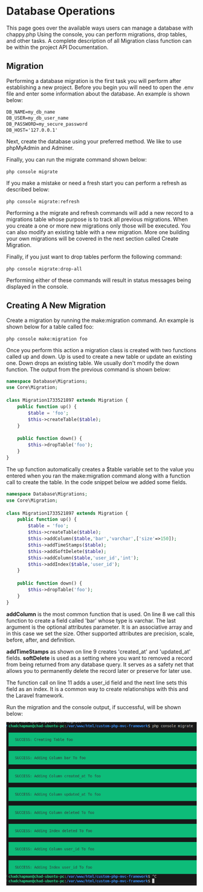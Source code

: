# Database Operations
This page goes over the available ways users can manage a database with chappy.php Using the console, you can perform migrations, drop tables, and other tasks. A complete description of all Migration class function can be within the project API Documentation.

## Migration
Performing a database migration is the first task you will perform after establishing a new project. Before you begin you will need to open the .env file and enter some information about the database. An example is shown below:

```
DB_NAME=my_db_name
DB_USER=my_db_user_name
DB_PASSWORD=my_secure_password
DB_HOST='127.0.0.1'
```

Next, create the database using your preferred method.  We like to use phpMyAdmin and Adminer.

Finally, you can run the migrate command shown below:

```php console migrate```

If you make a mistake or need a fresh start you can perform a refresh as described below:

```php console migrate:refresh```

Performing a the migrate and refresh commands will add a new record to a migrations table whose purpose is to track all previous migrations. When you create a one or more new migrations only those will be executed. You can also modify an existing table with a new migration. More one building your own migrations will be covered in the next section called Create Migration.

Finally, if you just want to drop tables perform the following command:

```php console migrate:drop-all```

Performing either of these commands will result in status messages being displayed in the console.

## Creating A New Migration
Create a migration by running the make:migration command. An example is shown below for a table called foo:

```php console make:migration foo```

Once you perform this action a migration class is created with two functions called up and down. Up is used to create a new table or update an existing one. Down drops an existing table. We usually don't modify the down function. The output from the previous command is shown below:

```php
namespace Database\Migrations;
use Core\Migration;

class Migration1733521897 extends Migration {
    public function up() {
        $table = 'foo';
        $this->createTable($table);
    }

    public function down() {
        $this->dropTable('foo');
    }
}
```

The up function automatically creates a $table variable set to the value you entered when you ran the make:migration command along with a function call to create the table. In the code snippet below we added some fields.

```php
namespace Database\Migrations;
use Core\Migration;

class Migration1733521897 extends Migration {
    public function up() {
        $table = 'foo';
        $this->createTable($table);
        $this->addColumn($table,'bar','varchar',['size'=>150]);
        $this->addTimeStamps($table);
        $this->addSoftDelete($table);
        $this->addColumn($table,'user_id','int');
        $this->addIndex($table,'user_id');
    }

    public function down() {
        $this->dropTable('foo');
    }
}
```

**addColumn** is the most common function that is used. On line 8 we call this function to create a field called 'bar' whose type is varchar. The last argument is the optional attributes parameter. It is an associative array and in this case we set the size. Other supported attributes are precision, scale, before, after, and definition.

**addTimeStamps** as shown on line 9 creates 'created_at' and 'updated_at' fields. **softDelete** is used as a setting where you want to removed a record from being returned from any database query. It serves as a safety net that allows you to permanently delete the record later or preserve for later use.

The function call on line 11 adds a user_id field and the next line sets this field as an index. It is a common way to create relationships with this and the Laravel framework.

Run the migration and the console output, if successful, will be shown below:

![Migrate output example](assets/migrate-output.png)

